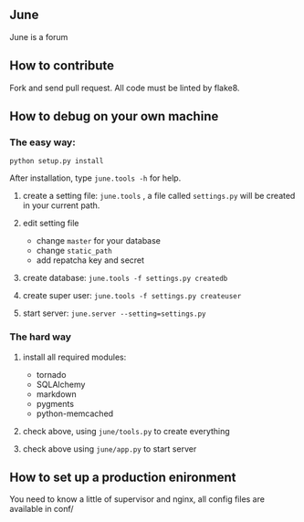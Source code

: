 ## June

June is a forum


## How to contribute

Fork and send pull request. All code must be linted by flake8.

## How to debug on your own machine

### The easy way:

``python setup.py install``

After installation, type ``june.tools -h`` for help.

1. create a setting file: ``june.tools`` , a file called ``settings.py`` will be created in your
current path.

2. edit setting file

    * change ``master`` for your database
    * change ``static_path``
    * add repatcha key and secret

3. create database: ``june.tools -f settings.py createdb``

4. create super user: ``june.tools -f settings.py createuser``

5. start server: ``june.server --setting=settings.py``

### The hard way

1. install all required modules:

    * tornado
    * SQLAlchemy
    * markdown
    * pygments
    * python-memcached

2. check above, using ``june/tools.py`` to create everything

3. check above using ``june/app.py`` to start server


## How to set up a production enironment

You need to know a little of supervisor and nginx, all config files are available in conf/
